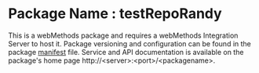 # Package Name : testRepoRandy
This is a webMethods package and requires a webMethods Integration Server to host it. Package versioning and configuration can be found in the package [manifest](./testRepoRandy/manifest.v3) file. Service and API documentation is available on the package's home page http://&lt;server&gt;:&lt;port&gt;/&lt;packagename>.